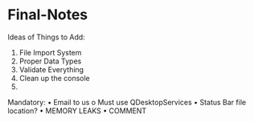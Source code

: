 # Final-Notes
Ideas of Things to Add:
1.	File Import System
2.	Proper Data Types
3.	Validate Everything
4.	Clean up the console
5.	

Mandatory:
•	Email to us
  o	Must use QDesktopServices
•	Status Bar file location?
•	MEMORY LEAKS
•	COMMENT
